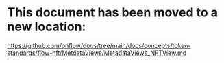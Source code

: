 # This document has been moved to a new location:

https://github.com/onflow/docs/tree/main/docs/concepts/token-standards/flow-nft/MetdataViews/MetadataViews_NFTView.md

